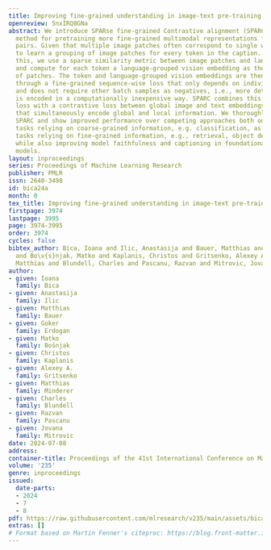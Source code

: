 ```yaml
---
title: Improving fine-grained understanding in image-text pre-training
openreview: 5nxIRQ8GNa
abstract: We introduce SPARse fine-grained Contrastive alignment (SPARC), a simple
  method for pretraining more fine-grained multimodal representations from image-text
  pairs. Given that multiple image patches often correspond to single words, we propose
  to learn a grouping of image patches for every token in the caption. To achieve
  this, we use a sparse similarity metric between image patches and language tokens
  and compute for each token a language-grouped vision embedding as the weighted average
  of patches. The token and language-grouped vision embeddings are then contrasted
  through a fine-grained sequence-wise loss that only depends on individual samples
  and does not require other batch samples as negatives, i.e., more detailed information
  is encoded in a computationally inexpensive way. SPARC combines this fine-grained
  loss with a contrastive loss between global image and text embeddings to learn representations
  that simultaneously encode global and local information. We thoroughly evaluate
  SPARC and show improved performance over competing approaches both on image-level
  tasks relying on coarse-grained information, e.g. classification, as well as region-level
  tasks relying on fine-grained information, e.g., retrieval, object detection, segmentation
  while also improving model faithfulness and captioning in foundational vision-language
  models.
layout: inproceedings
series: Proceedings of Machine Learning Research
publisher: PMLR
issn: 2640-3498
id: bica24a
month: 0
tex_title: Improving fine-grained understanding in image-text pre-training
firstpage: 3974
lastpage: 3995
page: 3974-3995
order: 3974
cycles: false
bibtex_author: Bica, Ioana and Ilic, Anastasija and Bauer, Matthias and Erdogan, Goker
  and Bo\v{s}njak, Matko and Kaplanis, Christos and Gritsenko, Alexey A. and Minderer,
  Matthias and Blundell, Charles and Pascanu, Razvan and Mitrovic, Jovana
author:
- given: Ioana
  family: Bica
- given: Anastasija
  family: Ilic
- given: Matthias
  family: Bauer
- given: Goker
  family: Erdogan
- given: Matko
  family: Bošnjak
- given: Christos
  family: Kaplanis
- given: Alexey A.
  family: Gritsenko
- given: Matthias
  family: Minderer
- given: Charles
  family: Blundell
- given: Razvan
  family: Pascanu
- given: Jovana
  family: Mitrovic
date: 2024-07-08
address:
container-title: Proceedings of the 41st International Conference on Machine Learning
volume: '235'
genre: inproceedings
issued:
  date-parts:
  - 2024
  - 7
  - 8
pdf: https://raw.githubusercontent.com/mlresearch/v235/main/assets/bica24a/bica24a.pdf
extras: []
# Format based on Martin Fenner's citeproc: https://blog.front-matter.io/posts/citeproc-yaml-for-bibliographies/
---
```

